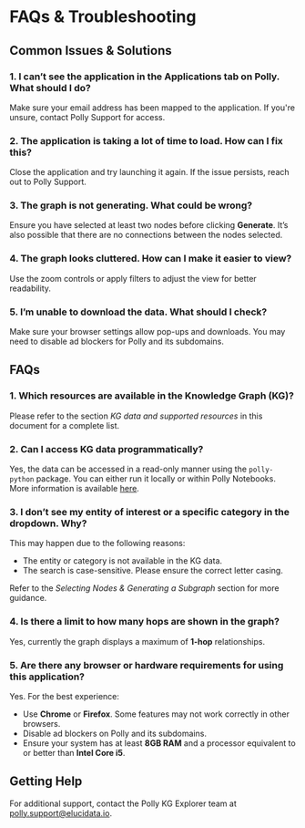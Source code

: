 # FAQs & Troubleshooting

## Common Issues & Solutions

### 1. I can’t see the application in the Applications tab on Polly. What should I do?
Make sure your email address has been mapped to the application. If you're unsure, contact Polly Support for access.

### 2. The application is taking a lot of time to load. How can I fix this?
Close the application and try launching it again. If the issue persists, reach out to Polly Support.

### 3. The graph is not generating. What could be wrong?
Ensure you have selected at least two nodes before clicking **Generate**. It’s also possible that there are no connections between the nodes selected.

### 4. The graph looks cluttered. How can I make it easier to view?
Use the zoom controls or apply filters to adjust the view for better readability.

### 5. I’m unable to download the data. What should I check?
Make sure your browser settings allow pop-ups and downloads. You may need to disable ad blockers for Polly and its subdomains.


## FAQs

### 1. Which resources are available in the Knowledge Graph (KG)? 
Please refer to the section _KG data and supported resources_ in this document for a complete list.

### 2. Can I access KG data programmatically?
Yes, the data can be accessed in a read-only manner using the `polly-python` package. You can either run it locally or within Polly Notebooks. More information is available [here](https://docs.polly.elucidata.io/polly-python/PollyKG.html).

### 3. I don’t see my entity of interest or a specific category in the dropdown. Why?
This may happen due to the following reasons:
- The entity or category is not available in the KG data.
- The search is case-sensitive. Please ensure the correct letter casing.

Refer to the _Selecting Nodes & Generating a Subgraph_ section for more guidance.

### 4. Is there a limit to how many hops are shown in the graph?
Yes, currently the graph displays a maximum of **1-hop** relationships.

### 5. Are there any browser or hardware requirements for using this application?
Yes. For the best experience:
- Use **Chrome** or **Firefox**. Some features may not work correctly in other browsers.
- Disable ad blockers on Polly and its subdomains.
- Ensure your system has at least **8GB RAM** and a processor equivalent to or better than **Intel Core i5**.


## Getting Help

For additional support, contact the Polly KG Explorer team at [polly.support@elucidata.io](mailto:polly.support@elucidata.io).

